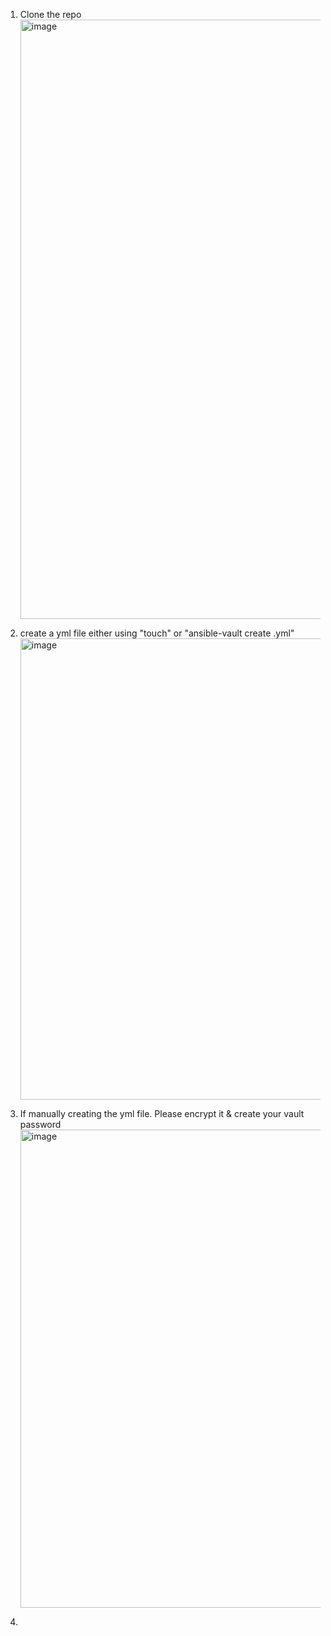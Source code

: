 1. Clone the repo
   <img width="959" alt="image" src="https://github.com/user-attachments/assets/ebf9999c-32e1-4cef-951b-1ba7d587312e" />

2. create a yml file either using "touch" or "ansible-vault create <filename>.yml"
   <img width="738" alt="image" src="https://github.com/user-attachments/assets/f19d5f6f-cb82-42f1-8d3b-a79d75aa7ae0" />

3. If manually creating the yml file. Please encrypt it & create your vault password
   <img width="765" alt="image" src="https://github.com/user-attachments/assets/63bd1906-242a-4b2d-8efd-f2061b728e8c" />

4. 

